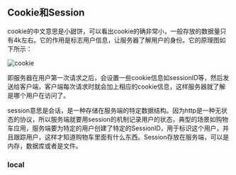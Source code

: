
## Cookie和Session
cookie的中文意思是小甜饼，可以看出cookie的确非常小，一般存放的数据量只有4k左右。它的作用是标志用户信息，让服务器了解用户的身份。它的原理图如下所示：

![cookie](http://static.oschina.net/uploads/space/2015/0406/201833_rQQV_120166.png)

即服务器在用户第一次请求之后，会设置一些cookie信息如sessionID等，然后发送给客户端，客户端每次请求时就会加上相应的cookie信息，这样服务器就了解是哪个用户在访问了。

session意思是会话，是一种存储在服务端的特定数据结构。因为http是一种无状态的协议，所以服务端就要用session的机制记录用户的状态，典型的场景如购物车应用，服务端要为特定的用户创建了特定的SessionID，用于标识这个用户，并且跟踪用户，这样才知道购物车里面有什么东西。Session存放在服务端，可以是内存，数据库或者是文件。

### local
